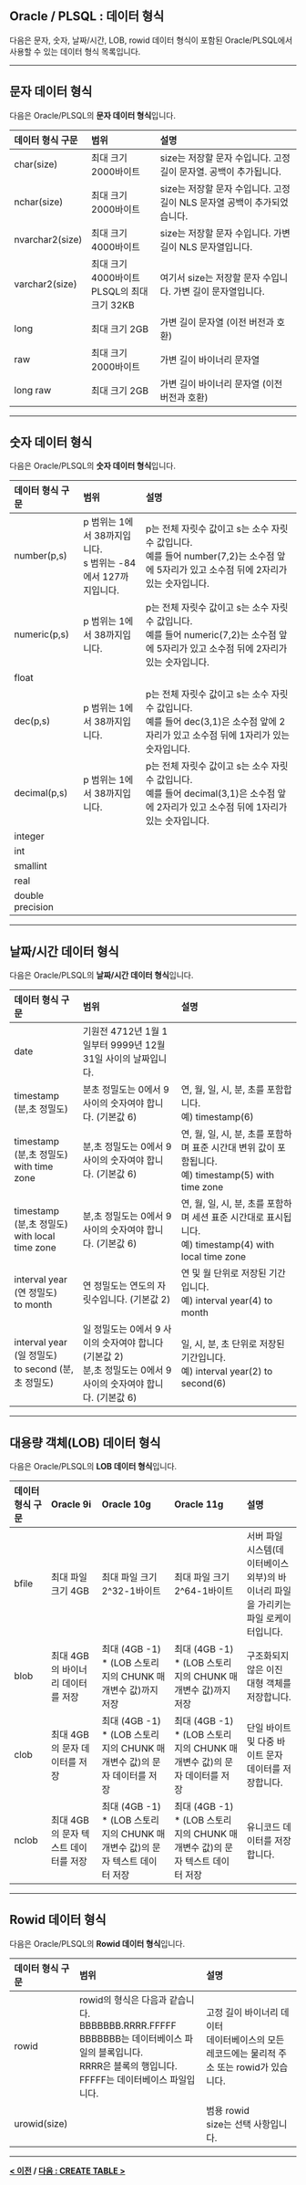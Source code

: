 ## Oracle / PLSQL : 데이터 형식

다음은 문자, 숫자, 날짜/시간, LOB, rowid 데이터 형식이 포함된 Oracle/PLSQL에서 사용할 수 있는 데이터 형식 목록입니다.

---
## 문자 데이터 형식
다음은 Oracle/PLSQL의 **문자 데이터 형식**입니다.

| 데이터 형식 구문 | 범위 | 설명 |
| :-- | :-- | :-- |
| char(size) | 	최대 크기 2000바이트 | size는 저장할 문자 수입니다. 고정 길이 문자열. 공백이 추가됩니다. |
| nchar(size) | 최대 크기 2000바이트 | size는 저장할 문자 수입니다. 고정 길이 NLS 문자열 공백이 추가되었습니다. |
| nvarchar2(size) | 최대 크기 4000바이트 | size는 저장할 문자 수입니다. 가변 길이 NLS 문자열입니다. |
| varchar2(size) | 최대 크기 4000바이트</br>PLSQL의 최대 크기 32KB | 여기서 size는 저장할 문자 수입니다. 가변 길이 문자열입니다. |
| long | 최대 크기 2GB | 가변 길이 문자열 (이전 버전과 호환) |
| raw | 최대 크기 2000바이트 | 가변 길이 바이너리 문자열 |
| long raw | 최대 크기 2GB | 가변 길이 바이너리 문자열 (이전 버전과 호환) |

---
## 숫자 데이터 형식
다음은 Oracle/PLSQL의 **숫자 데이터 형식**입니다.

| 데이터 형식 구문 | 범위 | 설명 |
| :-- | :-- | :-- |
| number(p,s) | p 범위는 1에서 38까지입니다.</br>s 범위는 -84에서 127까지입니다. | p는 전체 자릿수 값이고 s는 소수 자릿수 값입니다.</br>예를 들어 number(7,2)는 소수점 앞에 5자리가 있고 소수점 뒤에 2자리가 있는 숫자입니다. |
| numeric(p,s) | p 범위는 1에서 38까지입니다. | p는 전체 자릿수 값이고 s는 소수 자릿수 값입니다.</br>예를 들어 numeric(7,2)는 소수점 앞에 5자리가 있고 소수점 뒤에 2자리가 있는 숫자입니다. |
| float |  |  |
| dec(p,s) | p 범위는 1에서 38까지입니다. | p는 전체 자릿수 값이고 s는 소수 자릿수 값입니다.</br>예를 들어 dec(3,1)은 소수점 앞에 2자리가 있고 소수점 뒤에 1자리가 있는 숫자입니다. |
| decimal(p,s) | p 범위는 1에서 38까지입니다. | p는 전체 자릿수 값이고 s는 소수 자릿수 값입니다.<br/>예를 들어 decimal(3,1)은 소수점 앞에 2자리가 있고 소수점 뒤에 1자리가 있는 숫자입니다. |
| integer |  |  |
| int |  |  |
| smallint |  |  |
| real |  |  |
| double precision |  |  |

---
## 날짜/시간 데이터 형식
다음은 Oracle/PLSQL의 **날짜/시간 데이터 형식**입니다.

| 데이터 형식 구문 | 범위 | 설명 |
| :-- | :-- | :-- |
| date | 기원전 4712년 1월 1일부터 9999년 12월 31일 사이의 날짜입니다. |  |
| timestamp</br>(분,초 정밀도) | 분초 정밀도는 0에서 9 사이의 숫자여야 합니다. (기본값 6) | 연, 월, 일, 시, 분, 초를 포함합니다.</br>예) timestamp(6) |
| timestamp</br>(분,초 정밀도)</br>with time zone | 분,초 정밀도는 0에서 9 사이의 숫자여야 합니다. (기본값 6) | 연, 월, 일, 시, 분, 초를 포함하며 표준 시간대 변위 값이 포함됩니다.</br>예) timestamp(5) with time zone |
| timestamp</br>(분,초 정밀도)</br>with local time zone | 분,초 정밀도는 0에서 9 사이의 숫자여야 합니다. (기본값 6) | 연, 월, 일, 시, 분, 초를 포함하며 세션 표준 시간대로 표시됩니다.</br>예) timestamp(4) with local time zone |
| interval year</br>(연 정밀도)</br>to month | 연 정밀도는 연도의 자릿수입니다. (기본값 2) | 연 및 월 단위로 저장된 기간입니다.</br>예) interval year(4) to month |
| interval year</br>(일 정밀도)</br>to second (분,초 정밀도) | 일 정밀도는 0에서 9 사이의 숫자여야 합니다(기본값 2)</br>분,초 정밀도는 0에서 9 사이의 숫자여야 합니다. (기본값 6) | 일, 시, 분, 초 단위로 저장된 기간입니다.</br>예) interval year(2) to second(6) |

---
## 대용량 객체(LOB) 데이터 형식
다음은 Oracle/PLSQL의 **LOB 데이터 형식**입니다.

| 데이터 형식 구문 | Oracle 9i | Oracle 10g | Oracle 11g | 설명 |
| :-- | :-- | :-- | :-- | :-- |
| bfile | 최대 파일 크기 4GB | 최대 파일 크기 2^32-1바이트 | 최대 파일 크기 2^64-1바이트 | 서버 파일 시스템(데이터베이스 외부)의 바이너리 파일을 가리키는 파일 로케이터입니다. |
| blob | 최대 4GB의 바이너리 데이터를 저장 | 최대 (4GB -1) * (LOB 스토리지의 CHUNK 매개변수 값)까지 저장 | 최대 (4GB -1) * (LOB 스토리지의 CHUNK 매개변수 값)까지 저장 | 구조화되지 않은 이진 대형 객체를 저장합니다. |
| clob | 최대 4GB의 문자 데이터를 저장 | 최대 (4GB -1) * (LOB 스토리지의 CHUNK 매개변수 값)의 문자 데이터를 저장 | 최대 (4GB -1) * (LOB 스토리지의 CHUNK 매개변수 값)의 문자 데이터를 저장 | 단일 바이트 및 다중 바이트 문자 데이터를 저장합니다. |
| nclob | 최대 4GB의 문자 텍스트 데이터를 저장 | 최대 (4GB -1) * (LOB 스토리지의 CHUNK 매개변수 값)의 문자 텍스트 데이터 저장 | 최대 (4GB -1) * (LOB 스토리지의 CHUNK 매개변수 값)의 문자 텍스트 데이터 저장 | 유니코드 데이터를 저장합니다. |

---
## Rowid 데이터 형식
다음은 Oracle/PLSQL의 **Rowid 데이터 형식**입니다.

| 데이터 형식 구문 | 범위 | 설명 |
| :-- | :-- | :-- |
| rowid | rowid의 형식은 다음과 같습니다.</br>BBBBBBB.RRRR.FFFFF</br>BBBBBBB는 데이터베이스 파일의 블록입니다.</br>RRRR은 블록의 행입니다.</br>FFFFF는 데이터베이스 파일입니다. | 고정 길이 바이너리 데이터</br>데이터베이스의 모든 레코드에는 물리적 주소 또는 rowid가 있습니다. |
| urowid(size) |  | 범용 rowid</br>size는 선택 사항입니다. |

---
**[< 이전](PIVOT.md) / [다음 : CREATE TABLE >](CREATE_TABLE.md)**